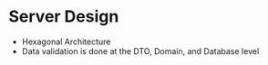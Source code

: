 # Server Design

- Hexagonal Architecture
- Data validation is done at the DTO, Domain, and Database level
